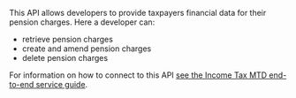This API allows developers to provide taxpayers financial data for their pension charges. Here a developer can:

* retrieve pension charges
* create and amend pension charges
* delete pension charges

For information on how to connect to this API [see the Income Tax MTD end-to-end service guide](https://developer.service.hmrc.gov.uk/guides/income-tax-mtd-end-to-end-service-guide/).

